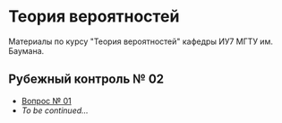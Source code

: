 # Теория вероятностей

Материалы по курсу "Теория вероятностей" кафедры ИУ7 МГТУ им.
Баумана.

## Рубежный контроль № 02

- [Вопрос № 01](rk-02/question-01.md)
- _To be continued..._
